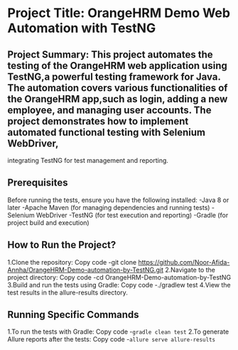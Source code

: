 # Project Title: OrangeHRM Demo Web Automation with TestNG
## Project Summary: This project automates the testing of the OrangeHRM web application using TestNG,a powerful testing framework for Java. The automation covers various functionalities of the OrangeHRM app,such as login, adding a new employee, and managing user accounts. The project demonstrates how to implement automated functional testing with Selenium WebDriver,
integrating TestNG for test management and reporting.
## Prerequisites
Before running the tests, ensure you have the following installed:
-Java 8 or later
-Apache Maven (for managing dependencies and running tests)
-Selenium WebDriver
-TestNG (for test execution and reporting)
-Gradle (for project build and execution)
## How to Run the Project?
1.Clone the repository:
Copy code
-git clone https://github.com/Noor-Afida-Annha/OrangeHRM-Demo-automation-by-TestNG.git
2.Navigate to the project directory:
Copy code
-cd OrangeHRM-Demo-automation-by-TestNG
3.Build and run the tests using Gradle:
Copy code
-./gradlew test
4.View the test results in the allure-results directory.
## Running Specific Commands
1.To run the tests with Gradle:
Copy code
-```gradle clean test```
2.To generate Allure reports after the tests:
Copy code
-```allure serve allure-results```

